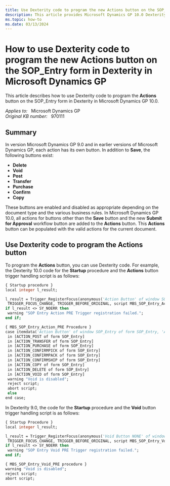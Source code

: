 ```yaml
---
title: Use Dexterity code to program the new Actions button on the SOP_Entry form in Dexterity in Microsoft Dynamics GP
description: This article provides Microsoft Dynamics GP 10.0 Dexterity code examples that you can use to  manage the new Actions button.
ms.topic: how-to
ms.date: 03/13/2024
---
```

# How to use Dexterity code to program the new Actions button on the SOP_Entry form in Dexterity in Microsoft Dynamics GP

This article describes how to use Dexterity code to program the **Actions** button on the SOP_Entry form in Dexterity in Microsoft Dynamics GP 10.0.

_Applies to:_ &nbsp; Microsoft Dynamics GP  
_Original KB number:_ &nbsp; 970111

## Summary

In version Microsoft Dynamics GP 9.0 and in earlier versions of Microsoft Dynamics GP, each action has its own button. In addition to **Save**, the following buttons exist:

- **Delete**  
- **Void**  
- **Post**  
- **Transfer**  
- **Purchase**  
- **Confirm**  
- **Copy**

These buttons are enabled and disabled as appropriate depending on the document type and the various business rules. In Microsoft Dynamics GP 10.0, all actions for buttons other than the **Save** button and the new **Submit for Approval** workflow button are added to the **Actions** button. This **Actions** button can be populated with the valid actions for the current document.

## Use Dexterity code to program the Actions button

To program the **Actions** button, you can use Dexterity code. For example, the Dexterity 10.0 code for the **Startup** procedure and the **Actions** button trigger handling script is as follows:

```vb
{ Startup procedure }
local integer l_result;

l_result = Trigger_RegisterFocus(anonymous('Action Button' of window SOP_Entry of form SOP_Entry),
 TRIGGER_FOCUS_CHANGE, TRIGGER_BEFORE_ORIGINAL, script MBS_SOP_Entry_Action_PRE);
if l_result <> SY_NOERR then
 warning "SOP Entry Action PRE Trigger registration failed.";
end if;

{ MBS_SOP_Entry_Action_PRE Procedure }
case itemdata('Action Button' of window SOP_Entry of form SOP_Entry, 'Action Button' of window SOP_Entry of form SOP_Entry)
 in [ACTION_POST of form SOP_Entry]
 in [ACTION_TRANSFER of form SOP_Entry]
 in [ACTION_PURCHASE of form SOP_Entry]
 in [ACTION_CONFIRMPICK of form SOP_Entry]
 in [ACTION_CONFIRMPACK of form SOP_Entry]
 in [ACTION_CONFIRMSHIP of form SOP_Entry]
 in [ACTION_COPY of form SOP_Entry]
 in [ACTION_DELETE of form SOP_Entry]
 in [ACTION_VOID of form SOP_Entry]
 warning "Void is disabled";
 reject script;
 abort script;
 else
end case;
```

In Dexterity 9.0, the code for the **Startup** procedure and the **Void** button trigger handling script is as follows:

```vb
{ Startup Procedure }
local integer l_result;

l_result = Trigger_RegisterFocus(anonymous('Void Button NONE' of window SOP_Entry of form SOP_Entry),
 TRIGGER_FOCUS_CHANGE, TRIGGER_BEFORE_ORIGINAL, script MBS_SOP_Entry_Void_PRE);
if l_result <> SY_NOERR then
 warning "SOP Entry Void PRE Trigger registration failed.";
end if;

{ MBS_SOP_Entry_Void_PRE procedure }
warning "Void is disabled";
reject script;
abort script;
```
